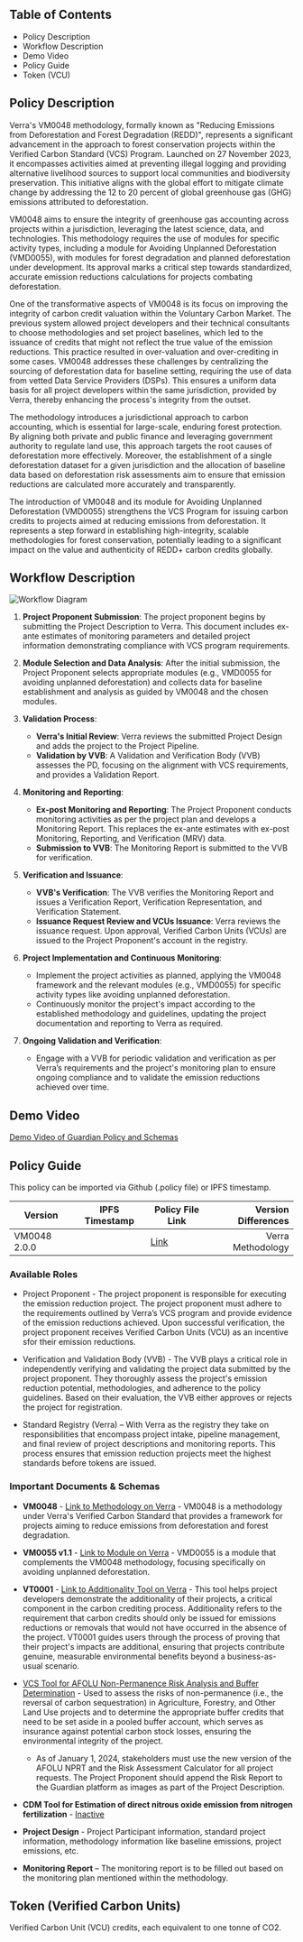 ## Table of Contents
<!-- TOC -->
- Policy Description
- Workflow Description
- Demo Video
- Policy Guide
- Token (VCU)
<!-- End of TOC -->

## Policy Description
Verra's VM0048 methodology, formally known as "Reducing Emissions from Deforestation and Forest Degradation (REDD)", represents a significant advancement in the approach to forest conservation projects within the Verified Carbon Standard (VCS) Program. Launched on 27 November 2023, it encompasses activities aimed at preventing illegal logging and providing alternative livelihood sources to support local communities and biodiversity preservation. This initiative aligns with the global effort to mitigate climate change by addressing the 12 to 20 percent of global greenhouse gas (GHG) emissions attributed to deforestation.

VM0048 aims to ensure the integrity of greenhouse gas accounting across projects within a jurisdiction, leveraging the latest science, data, and technologies. This methodology requires the use of modules for specific activity types, including a module for Avoiding Unplanned Deforestation (VMD0055), with modules for forest degradation and planned deforestation under development. Its approval marks a critical step towards standardized, accurate emission reductions calculations for projects combating deforestation.

One of the transformative aspects of VM0048 is its focus on improving the integrity of carbon credit valuation within the Voluntary Carbon Market. The previous system allowed project developers and their technical consultants to choose methodologies and set project baselines, which led to the issuance of credits that might not reflect the true value of the emission reductions. This practice resulted in over-valuation and over-crediting in some cases. VM0048 addresses these challenges by centralizing the sourcing of deforestation data for baseline setting, requiring the use of data from vetted Data Service Providers (DSPs). This ensures a uniform data basis for all project developers within the same jurisdiction, provided by Verra, thereby enhancing the process's integrity from the outset.

The methodology introduces a jurisdictional approach to carbon accounting, which is essential for large-scale, enduring forest protection. By aligning both private and public finance and leveraging government authority to regulate land use, this approach targets the root causes of deforestation more effectively. Moreover, the establishment of a single deforestation dataset for a given jurisdiction and the allocation of baseline data based on deforestation risk assessments aim to ensure that emission reductions are calculated more accurately and transparently.

The introduction of VM0048 and its module for Avoiding Unplanned Deforestation (VMD0055) strengthens the VCS Program for issuing carbon credits to projects aimed at reducing emissions from deforestation. It represents a step forward in establishing high-integrity, scalable methodologies for forest conservation, potentially leading to a significant impact on the value and authenticity of REDD+ carbon credits globally.

## Workflow Description

![Workflow Diagram](https://github.com/user-attachments/assets/4e1ac2bb-e171-40ba-9761-f8f8014453c0)


1. **Project Proponent Submission**: The project proponent begins by submitting the Project Description to Verra. This document includes ex-ante estimates of monitoring parameters and detailed project information demonstrating compliance with VCS program requirements.

2. **Module Selection and Data Analysis**: After the initial submission, the Project Proponent selects appropriate modules (e.g., VMD0055 for avoiding unplanned deforestation) and collects data for baseline establishment and analysis as guided by VM0048 and the chosen modules.

3. **Validation Process**:
    - **Verra's Initial Review**: Verra reviews the submitted Project Design and adds the project to the Project Pipeline.
    - **Validation by VVB**: A Validation and Verification Body (VVB) assesses the PD, focusing on the alignment with VCS requirements, and provides a Validation Report.

4. **Monitoring and Reporting**:
    - **Ex-post Monitoring and Reporting**: The Project Proponent conducts monitoring activities as per the project plan and develops a Monitoring Report. This replaces the ex-ante estimates with ex-post Monitoring, Reporting, and Verification (MRV) data.
    - **Submission to VVB**: The Monitoring Report is submitted to the VVB for verification. 

5. **Verification and Issuance**:
    - **VVB's Verification**: The VVB verifies the Monitoring Report and issues a Verification Report, Verification Representation, and Verification Statement.
    - **Issuance Request Review and VCUs Issuance**: Verra reviews the issuance request. Upon approval, Verified Carbon Units (VCUs) are issued to the Project Proponent's account in the registry.

6. **Project Implementation and Continuous Monitoring**:
    - Implement the project activities as planned, applying the VM0048 framework and the relevant modules (e.g., VMD0055) for specific activity types like avoiding unplanned deforestation.
    - Continuously monitor the project's impact according to the established methodology and guidelines, updating the project documentation and reporting to Verra as required.

7. **Ongoing Validation and Verification**:
    - Engage with a VVB for periodic validation and verification as per Verra’s requirements and the project's monitoring plan to ensure ongoing compliance and to validate the emission reductions achieved over time.

## Demo Video
[Demo Video of Guardian Policy and Schemas]()

## Policy Guide
This policy can be imported via Github (.policy file) or IPFS timestamp.

| Version | IPFS Timestamp | Policy File Link | Version Differences |
|---|---|---|---:|
| VM0048 2.0.0  |  | [Link]() | Verra Methodology |

### Available Roles
- Project Proponent - The project proponent is responsible for executing the emission reduction project. The project proponent must adhere to the requirements outlined by Verra’s VCS program and provide evidence of the emission reductions achieved. Upon successful verification, the project proponent receives Verified Carbon Units (VCU) as an incentive sfor their emission reductions.
  
- Verification and Validation Body (VVB) - The VVB plays a critical role in independently verifying and validating the project data submitted by the project proponent. They thoroughly assess the project's emission reduction potential, methodologies, and adherence to the policy guidelines. Based on their evaluation, the VVB either approves or rejects the project for registration.
    
- Standard Registry (Verra) – With Verra as the registry they take on responsibilities that encompass project intake, pipeline management, and final review of project descriptions and monitoring reports. This process ensures that emission reduction projects meet the highest standards before tokens are issued.

### Important Documents & Schemas

- **VM0048** - [Link to Methodology on Verra](https://verra.org/methodologies/vm0048-reducing-emissions-from-deforestation-and-forest-degradation-v1-0/) - VM0048 is a methodology under Verra's Verified Carbon Standard that provides a framework for projects aiming to reduce emissions from deforestation and forest degradation. 
- **VM0055 v1.1** - [Link to Module on Verra](https://verra.org/methodologies/vmd0055-estimation-of-emission-reductions-from-avoiding-unplanned-deforestation-v1-1/) - VMD0055 is a module that complements the VM0048 methodology, focusing specifically on avoiding unplanned deforestation.
- **VT0001** - [Link to Additionality Tool on Verra](https://verra.org/methodologies/vt0001-tool-for-the-demonstration-and-assessment-of-additionality-in-vcs-agriculture-forestry-and-other-land-use-afolu-project-activities-v3-0/) - This tool helps project developers demonstrate the additionality of their projects, a critical component in the carbon crediting process. Additionality refers to the requirement that carbon credits should only be issued for emissions reductions or removals that would not have occurred in the absence of the project. VT0001 guides users through the process of proving that their project's impacts are additional, ensuring that projects contribute genuine, measurable environmental benefits beyond a business-as-usual scenario.
- [VCS Tool for AFOLU Non-Permanence Risk Analysis and Buffer Determination](https://verra.org/wp-content/uploads/2023/10/AFOLU-Non-Permanence-Risk-Tool-v4.2-last-updated-May-3-2024.pdf) - Used to assess the risks of non-permanence (i.e., the reversal of carbon sequestration) in Agriculture, Forestry, and Other Land Use projects and to determine the appropriate buffer credits that need to be set aside in a pooled buffer account, which serves as insurance against potential carbon stock losses, ensuring the environmental integrity of the project.
  - As of January 1, 2024, stakeholders must use the new version of the AFOLU NPRT and the Risk Assessment Calculator for all project requests. The Project Proponent should append the Risk Report to the Guardian platform as images as part of the Project Description.
- **CDM Tool for Estimation of direct nitrous oxide emission from nitrogen fertilization** - [Inactive](https://cdm.unfccc.int/methodologies/ARmethodologies/tools/ar-am-tool-07-v1.pdf/history_view)
- **Project Design** - Project Participant information, standard project information, methodology information like baseline emissions, project emissions, etc.

- **Monitoring Report** – The monitoring report is to be filled out based on the monitoring plan mentioned within the methodology.

## Token (Verified Carbon Units)
Verified Carbon Unit (VCU) credits, each equivalent to one tonne of CO2.
